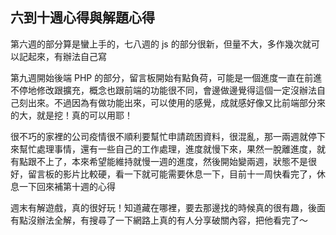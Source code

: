 ## 六到十週心得與解題心得

第六週的部分算是蠻上手的，七八週的 js 的部分很新，但量不大，多作幾次就可以記起來，有辦法自己寫

第九週開始後端 PHP 的部分，留言板開始有點負荷，可能是一個進度一直在前進不停地修改跟擴充，概念也跟前端的功能很不同，會邊做邊覺得這個一定沒辦法自己刻出來。不過因為有做功能出來，可以使用的感覺，成就感好像又比前端部分來的大，就是挖！真的可以用耶！

很不巧的家裡的公司疫情很不順利要幫忙申請疏困資料，很混亂，那一兩週就停下來幫忙處理事情，還有一些自己的工作處理，進度就慢下來，果然一脫離進度，就有點跟不上了，本來希望能維持就慢一週的進度，然後開始變兩週，狀態不是很好，留言板的影片比較硬，看一下就可能需要休息一下，目前十一周快看完了，休息一下回來補第十週的心得

週末有解遊戲，真的很好玩！知道藏在哪裡，要去那邊找的時候真的很有趣，後面有點沒辦法全解，有搜尋了一下網路上真的有人分享破關內容，把他看完了～